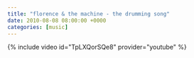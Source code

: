 ```yaml
---
title: "florence & the machine - the drumming song"
date: 2010-08-08 08:00:00 +0000
categories: [music]
---
```

{% include video id="TpLXQorSQe8" provider="youtube" %}